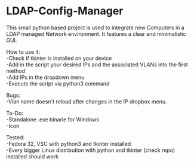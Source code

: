 # LDAP-Config-Manager
This small python based project is used to integrate new Computers in a LDAP managed Network environment. It features a clear and minimalistic GUI.


How to use it:  
-Check if tkinter is installed on your device  
-Add in the script your desired IPs and the associated VLANs into the first method  
-Add IPs in the dropdown menu  
-Execute the script via python3 command  


Bugs:  
 -Vlan name doesn't reload after changes in the IP dropbox menu.

To-Do:  
 -Standalone .exe binarie for Windows  
-Icon  

Tested:  
 -Fedora 32, VSC with python3 and tkinter installed  
 -Every bigger Linux distribution with python and tkinter (check repo) installed should work  

